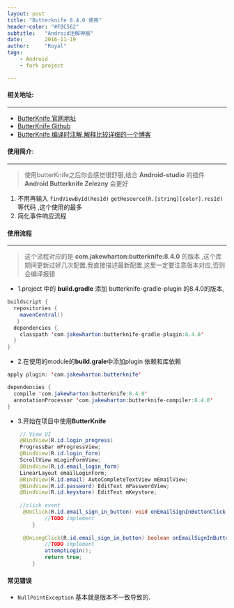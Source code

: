 ```yaml
---
layout: post
title: "Butterknife 8.4.0 使用"
header-color: "#FBC562"
subtitle:   "Android注解神器"
date:       2016-11-19
author:     "Royal"
tags: 
    - Android
    - fork project

---
```


#### 相关地址:
***
* [ButterKnife 官网地址](http://jakewharton.github.io/butterknife/)
* [ButterKnife Github](https://github.com/JakeWharton/butterknife)
* [ButterKnife 编译时注解,解释比较详细的一个博客](http://dev.qq.com/topic/578753c0c9da73584b025875)





#### 使用简介:
***
> 使用butterKnife之后你会感觉很舒服,结合 **Android-studio** 的插件 __Android Butterknife Zelezny__ 会更好

1. 不用再输入 <code>findViewById(ResId)</code> <code>getResource(R.[string][color].resId)</code>等代码 ,这个使用的最多
2. 简化事件响应流程

#### 使用流程
***
> 这个流程对应的是 **com.jakewharton:butterknife:8.4.0** 的版本 ,这个库期间更新过好几次配置,我直接描述最新配置,这里一定要注意版本对应,否则会编译报错

* 1.project 中的 **build.gradle** 添加 butterknife-gradle-plugin 的8.4.0的版本,

```java
buildscript {
  repositories {
    mavenCentral()
   }
  dependencies {
    classpath 'com.jakewharton:butterknife-gradle-plugin:8.4.0'
  }
}
```

* 2.在使用的module的**build.grale**中添加plugin 依赖和库依赖

```java
apply plugin: 'com.jakewharton.butterknife'
```
```java
dependencies {
  compile 'com.jakewharton:butterknife:8.4.0'
  annotationProcessor 'com.jakewharton:butterknife-compiler:8.4.0'
}
```

* 3.开始在项目中使用**ButterKnife**

```java
    // View UI
    @BindView(R.id.login_progress)
    ProgressBar mProgressView;
    @BindView(R.id.login_form)
    ScrollView mLoginFormView;
    @BindView(R.id.email_login_form)
    LinearLayout emailLoginForm;
    @BindView(R.id.email) AutoCompleteTextView mEmailView;
    @BindView(R.id.password) EditText mPasswordView;
    @BindView(R.id.keystore) EditText mKeystore;
    
    //click event
     @OnClick(R.id.email_sign_in_button) void onEmailSignInButtonClick() {
            //TODO implement
        }
    
     @OnLongClick(R.id.email_sign_in_button) boolean onEmailSignInButtonLongClick() {
            //TODO implement
            attemptLogin();
            return true;
        }
```


#### 常见错误

* <code>NullPointException</code> 基本就是版本不一致导致的.

